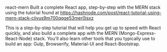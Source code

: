 react-mern
Built a complete React app, step-by-step with the MERN stack using the tutorial found at https://hashnode.com/post/react-tutorial-using-mern-stack-ciiyus9m700qqge53mer0isxz

This is a step-by-step tutorial that will help you get up to speed with React quickly, and also build a complete app with the MERN (Mongo-Express-React-Node) stack. You'll also learn other tools that you typically use to build an app: Gulp, Browserify, Material-UI and React-Bootstrap.
